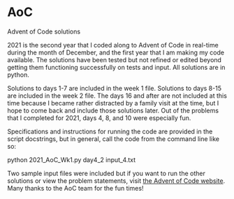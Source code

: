 # AoC
Advent of Code solutions

2021 is the second year that I coded along to Advent of Code in real-time during the month of December, and the first year that I am making my code available. The solutions have been tested but not refined or edited beyond getting them functioning successfully on tests and input. All solutions are in python. 

Solutions to days 1-7 are included in the week 1 file. Solutions to days 8-15 are included in the week 2 file. The days 16 and after are not included at this time because I became rather distracted by a family visit at the time, but I hope to come back and include those solutions later. Out of the problems that I completed for 2021, days 4, 8, and 10 were especially fun.

Specifications and instructions for running the code are provided in the script docstrings, but in general, call the code from the command line like so:

python 2021_AoC_Wk1.py day4_2 input_4.txt    

Two sample input files were included but if you want to run the other solutions or view the problem statements, visit [the Advent of Code website](https://adventofcode.com/2021).  Many thanks to the AoC team for the fun times!